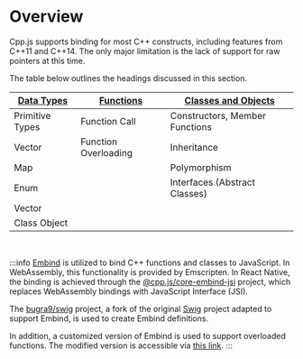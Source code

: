 # Overview
Cpp.js supports binding for most C++ constructs, including features from C++11 and C++14. The only major limitation is the lack of support for raw pointers at this time.

The table below outlines the headings discussed in this section.

| [Data Types](/docs/api/cpp-bindings/data-types) | [Functions](/docs/api/cpp-bindings/functions) | [Classes and Objects](/docs/api/cpp-bindings/classes) |
| ---------- | --------- | ------------------- |
| Primitive Types | Function Call | Constructors, Member Functions |
| Vector | Function Overloading | Inheritance |
| Map | | Polymorphism |
| Enum | | Interfaces (Abstract Classes) |
| Vector | | |
| Class Object | | |

<br />

:::info
[Embind](https://emscripten.org/docs/porting/connecting_cpp_and_javascript/embind.html) is utilized to bind C++ functions and classes to JavaScript. In WebAssembly, this functionality is provided by Emscripten. In React Native, the binding is achieved through the [@cpp.js/core-embind-jsi](https://github.com/bugra9/cpp.js/tree/main/packages/cppjs-core-embind-jsi) project, which replaces WebAssembly bindings with JavaScript Interface (JSI).

The [bugra9/swig](https://github.com/bugra9/swig/tree/add-embind-support) project, a fork of the original [Swig](https://github.com/swig/swig) project adapted to support Embind, is used to create Embind definitions.

In addition, a customized version of Embind is used to support overloaded functions. The modified version is accessible via [this link](https://github.com/emscripten-core/emscripten/pull/17445).
:::
